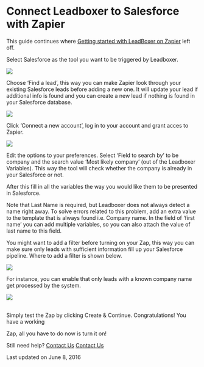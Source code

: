 # Connect Leadboxer to Salesforce with Zapier

This guide continues where [Getting started with LeadBoxer on Zapier](https://docs.leadboxer.com/article/75-how-to-get-started-with-leadboxer-on-zapier) left off.

Select Salesforce as the tool you want to be triggered by Leadboxer.

![](https://lh5.googleusercontent.com/PuS7JEQ7XPt9Tiq\_A7Mh1jS6YRIZAhCBQILavuFzk9ilcaWCaJcOAI65pq700Bzi8ikjDyzYuJFn57Te38IkW-YV9cx9EZ\_1sBLBguwXpKHL5Qa1-hEqH-Ubo94VriCCFvgzSUvQ)

Choose ‘Find a lead’, this way you can make Zapier look through your existing Salesforce leads before adding a new one. It will update your lead if additional info is found and you can create a new lead if nothing is found in your Salesforce database.

![](https://lh6.googleusercontent.com/\_j6kQWMQ26ViLVnVxlTPWgY3uJdTt5d77GSiT4jWWAko2QxQ0cDzR\_vSU85dt0SJxC\_9GOObG14rU5zCuUnZJvxwnuGiEWNk2oUqgKt8pzHD8Q97xyVpx7FOmNhPZFQkfhM39B04)

Click ‘Connect a new account’, log in to your account and grant acces to Zapier. &#x20;

![](https://lh5.googleusercontent.com/oRIhQbJ992Idh3hkCIAfc--1zpwaBm5v\_aYe2aaOATouZzv4Vfmjdet\_PJiD-QThl\_RIyiDG\_\_gjPpkJk29ftk26byaOEoEyDgPG1EH4IS6gbDlTTLJw8MXe\_ye4hrFWGRnuncEH)

Edit the options to your preferences. Select ‘Field to search by’ to be company and the search value ‘Most likely company’ (out of the Leadboxer Variables). This way the tool will check whether the company is already in your Salesforce or not.

After this fill in all the variables the way you would like them to be presented in Salesforce.

Note that Last Name is required, but Leadboxer does not always detect a name right away. To solve errors related to this problem, add an extra value to the template that is always found i.e. Company name. In the field of ‘first name’ you can add multiple variables, so you can also attach the value of last name to this field.

You might want to add a filter before turning on your Zap, this way you can make sure only leads with sufficient information fill up your Salesforce pipeline. Where to add a filter is shown below.&#x20;

![](https://lh4.googleusercontent.com/0KCywBdDQe7B3Bn-NtMCP2K0xQqeCi746AbRhpIm4XLY05uYu7JtLic2tbqSJebZGeCwJvZBhEpEIabaWQnLRuX3opFMOZDF2bX82Ur-R2yq7bzS1DZl-Pts7RmN-KU5Y7rlXIEI)

For instance, you can enable that only leads with a known company name get processed by the system.&#x20;

![](https://d33v4339jhl8k0.cloudfront.net/docs/assets/565e1cb7c697915b26a5c214/images/5758379fc697917dce6a6aac/file-uGtddfjwUt.png)

\
Simply test the Zap by clicking Create & Continue. Congratulations! You have a working

Zap, all you have to do now is turn it on!

Still need help? [Contact Us](broken-reference) [Contact Us](broken-reference)

Last updated on June 8, 2016
